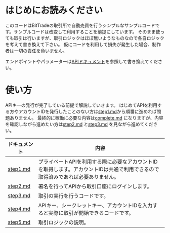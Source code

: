 # はじめにお読みください
このコードはBitTradeの取引所で自動売買を行うシンプルなサンプルコードです。サンプルコードは改変して利用することを前提にしています。
そのまま使っても取引は行いますが、取引ロジックはほぼ無いようなものなので各自ロジックを考えて書き換えて下さい。
仮にコードを利用して損失が発生した場合、制作者は一切の責任を負いません。

エンドポイントやパラメーターは[APIドキュメント](https://github.com/BitTrade-Inc/BitTrade-api-docs)を参照して書き換えてください。

# 使い方
APIキーの発行が完了している前提で解説していきます。
はじめてAPIを利用する方やアカウントIDを発行したことのない方は[step1.md](./step1.md)から順番に進めれば問題ありません。
最終的に稼働に必要な内容は[complete.md](./complete.md) になりますが、内容を確認しながら進めたい方は[step2.md](./step2.md) と[step3.md](./step3.md) を見ながら進めてください。

ドキュメント | 内容
------------ | ------------
[step1.md](./step1.md) | プライベートAPIを利用する際に必要なアカウントIDを取得します。アカウントIDは共通で利用できるので取得済みであれば必要ありません。
[step2.md](./step2.md) | 署名を行ってAPIから取引口座にログインします。
[step3.md](./step3.md) | 取引の実行を行うコードです。
[step4.md](./step4.md) | APIキー、シークレットキー、アカウントIDを入力すると実際に取引が開始できるコードです。
[step5.md](./step5.md) | 取引ロジックの説明。
